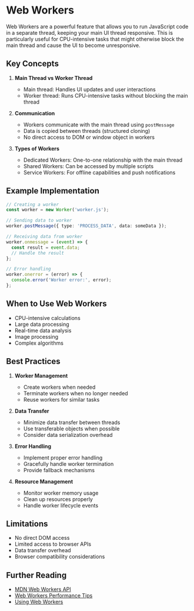 # Web Workers

Web Workers are a powerful feature that allows you to run JavaScript code in a separate thread, keeping your main UI thread responsive. This is particularly useful for CPU-intensive tasks that might otherwise block the main thread and cause the UI to become unresponsive.

## Key Concepts

1. **Main Thread vs Worker Thread**
   - Main thread: Handles UI updates and user interactions
   - Worker thread: Runs CPU-intensive tasks without blocking the main thread

2. **Communication**
   - Workers communicate with the main thread using `postMessage`
   - Data is copied between threads (structured cloning)
   - No direct access to DOM or window object in workers

3. **Types of Workers**
   - Dedicated Workers: One-to-one relationship with the main thread
   - Shared Workers: Can be accessed by multiple scripts
   - Service Workers: For offline capabilities and push notifications

## Example Implementation

```typescript
// Creating a worker
const worker = new Worker('worker.js');

// Sending data to worker
worker.postMessage({ type: 'PROCESS_DATA', data: someData });

// Receiving data from worker
worker.onmessage = (event) => {
  const result = event.data;
  // Handle the result
};

// Error handling
worker.onerror = (error) => {
  console.error('Worker error:', error);
};
```

## When to Use Web Workers

- CPU-intensive calculations
- Large data processing
- Real-time data analysis
- Image processing
- Complex algorithms

## Best Practices

1. **Worker Management**
   - Create workers when needed
   - Terminate workers when no longer needed
   - Reuse workers for similar tasks

2. **Data Transfer**
   - Minimize data transfer between threads
   - Use transferable objects when possible
   - Consider data serialization overhead

3. **Error Handling**
   - Implement proper error handling
   - Gracefully handle worker termination
   - Provide fallback mechanisms

4. **Resource Management**
   - Monitor worker memory usage
   - Clean up resources properly
   - Handle worker lifecycle events

## Limitations

- No direct DOM access
- Limited access to browser APIs
- Data transfer overhead
- Browser compatibility considerations

## Further Reading

- [MDN Web Workers API](https://developer.mozilla.org/en-US/docs/Web/API/Web_Workers_API)
- [Web Workers Performance Tips](https://developers.google.com/web/fundamentals/performance/optimizing-javascript/tools)
- [Using Web Workers](https://developer.mozilla.org/en-US/docs/Web/API/Web_Workers_API/Using_web_workers) 